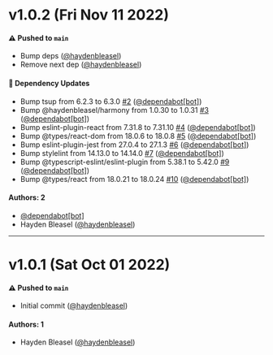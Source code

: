 # v1.0.2 (Fri Nov 11 2022)

#### ⚠️ Pushed to `main`

- Bump deps ([@haydenbleasel](https://github.com/haydenbleasel))
- Remove next dep ([@haydenbleasel](https://github.com/haydenbleasel))

#### 🔩 Dependency Updates

- Bump tsup from 6.2.3 to 6.3.0 [#2](https://github.com/haydenbleasel/use-sticky/pull/2) ([@dependabot[bot]](https://github.com/dependabot[bot]))
- Bump @haydenbleasel/harmony from 1.0.30 to 1.0.31 [#3](https://github.com/haydenbleasel/use-sticky/pull/3) ([@dependabot[bot]](https://github.com/dependabot[bot]))
- Bump eslint-plugin-react from 7.31.8 to 7.31.10 [#4](https://github.com/haydenbleasel/use-sticky/pull/4) ([@dependabot[bot]](https://github.com/dependabot[bot]))
- Bump @types/react-dom from 18.0.6 to 18.0.8 [#5](https://github.com/haydenbleasel/use-sticky/pull/5) ([@dependabot[bot]](https://github.com/dependabot[bot]))
- Bump eslint-plugin-jest from 27.0.4 to 27.1.3 [#6](https://github.com/haydenbleasel/use-sticky/pull/6) ([@dependabot[bot]](https://github.com/dependabot[bot]))
- Bump stylelint from 14.13.0 to 14.14.0 [#7](https://github.com/haydenbleasel/use-sticky/pull/7) ([@dependabot[bot]](https://github.com/dependabot[bot]))
- Bump @typescript-eslint/eslint-plugin from 5.38.1 to 5.42.0 [#9](https://github.com/haydenbleasel/use-sticky/pull/9) ([@dependabot[bot]](https://github.com/dependabot[bot]))
- Bump @types/react from 18.0.21 to 18.0.24 [#10](https://github.com/haydenbleasel/use-sticky/pull/10) ([@dependabot[bot]](https://github.com/dependabot[bot]))

#### Authors: 2

- [@dependabot[bot]](https://github.com/dependabot[bot])
- Hayden Bleasel ([@haydenbleasel](https://github.com/haydenbleasel))

---

# v1.0.1 (Sat Oct 01 2022)

#### ⚠️ Pushed to `main`

- Initial commit ([@haydenbleasel](https://github.com/haydenbleasel))

#### Authors: 1

- Hayden Bleasel ([@haydenbleasel](https://github.com/haydenbleasel))
